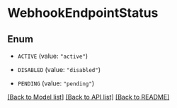 # WebhookEndpointStatus

## Enum


* `ACTIVE` (value: `"active"`)

* `DISABLED` (value: `"disabled"`)

* `PENDING` (value: `"pending"`)


[[Back to Model list]](../README.md#documentation-for-models) [[Back to API list]](../README.md#documentation-for-api-endpoints) [[Back to README]](../README.md)
